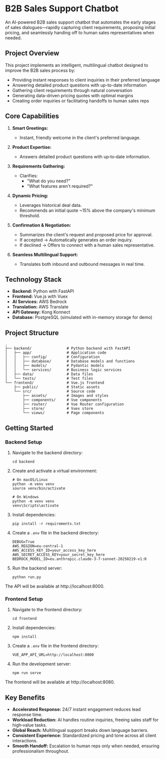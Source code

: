 # B2B Sales Support Chatbot

An AI-powered B2B sales support chatbot that automates the early stages of sales dialogues—rapidly capturing client requirements, proposing initial pricing, and seamlessly handing off to human sales representatives when needed.

## Project Overview

This project implements an intelligent, multilingual chatbot designed to improve the B2B sales process by:

- Providing instant responses to client inquiries in their preferred language
- Answering detailed product questions with up-to-date information
- Gathering client requirements through natural conversation
- Generating data-driven pricing quotes with optimal margins
- Creating order inquiries or facilitating handoffs to human sales reps

## Core Capabilities


1. **Smart Greetings:**

   - Instant, friendly welcome in the client's preferred language.

2. **Product Expertise:**

   - Answers detailed product questions with up‑to‑date information.

3. **Requirements Gathering:**

   - Clarifies:
     - "What do you need?"
     - "What features aren't required?"

4. **Dynamic Pricing:**

   - Leverages historical deal data.
   - Recommends an initial quote ~15% above the company's minimum threshold.

5. **Confirmation & Negotiation:**

   - Summarizes the client's request and proposed price for approval.
   - If accepted → Automatically generates an order inquiry.
   - If declined → Offers to connect with a human sales representative.

6. **Seamless Multilingual Support:**
   - Translates both inbound and outbound messages in real time.

## Technology Stack

- **Backend:** Python with FastAPI
- **Frontend:** Vue.js with Vuex
- **AI Services:** AWS Bedrock
- **Translation:** AWS Translate
- **API Gateway:** Kong Konnect
- **Database:** PostgreSQL (simulated with in-memory storage for demo)

## Project Structure

```
.
├── backend/                # Python backend with FastAPI
│   ├── app/                # Application code
│   │   ├── config/         # Configuration
│   │   ├── database/       # Database models and functions
│   │   ├── models/         # Pydantic models
│   │   └── services/       # Business logic services
│   ├── data/               # Data files
│   └── tests/              # Test files
└── frontend/               # Vue.js frontend
    ├── public/             # Static assets
    └── src/                # Source code
        ├── assets/         # Images and styles
        ├── components/     # Vue components
        ├── router/         # Vue Router configuration
        ├── store/          # Vuex store
        └── views/          # Page components
```

## Getting Started

### Backend Setup

1. Navigate to the backend directory:

   ```
   cd backend
   ```

2. Create and activate a virtual environment:

   ```
   # On macOS/Linux
   python -m venv venv
   source venv/bin/activate

   # On Windows
   python -m venv venv
   venv\Scripts\activate
   ```

3. Install dependencies:

   ```
   pip install -r requirements.txt
   ```

4. Create a `.env` file in the backend directory:

   ```
   DEBUG=True
   AWS_REGION=eu-central-1
   AWS_ACCESS_KEY_ID=your_access_key_here
   AWS_SECRET_ACCESS_KEY=your_secret_key_here
   BEDROCK_MODEL_ID=eu.anthropic.claude-3-7-sonnet-20250219-v1:0
   ```

5. Run the backend server:
   ```
   python run.py
   ```

The API will be available at http://localhost:8000.

### Frontend Setup

1. Navigate to the frontend directory:

   ```
   cd frontend
   ```

2. Install dependencies:

   ```
   npm install
   ```

3. Create a `.env` file in the frontend directory:

   ```
   VUE_APP_API_URL=http://localhost:8000
   ```

4. Run the development server:
   ```
   npm run serve
   ```

The frontend will be available at http://localhost:8080.

## Key Benefits

- **Accelerated Response:** 24/7 instant engagement reduces lead response time.
- **Workload Reduction:** AI handles routine inquiries, freeing sales staff for high‑value tasks.
- **Global Reach:** Multilingual support breaks down language barriers.
- **Consistent Experience:** Standardized pricing and tone across all client interactions.
- **Smooth Handoff:** Escalation to human reps only when needed, ensuring professionalism throughout.
